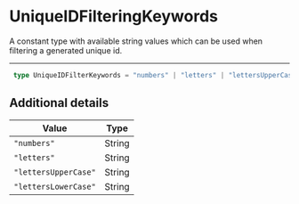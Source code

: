 # UniqueIDFilteringKeywords

A constant type with available string values
which can be used when filtering a generated unique id.

- - -

```ts
 type UniqueIDFilterKeywords = "numbers" | "letters" | "lettersUpperCase" | "lettersLowerCase";
```

## Additional details

| Value                  | Type   |
|------------------------|--------|
| ``"numbers"``          | String |
| ``"letters"``          | String |
| ``"lettersUpperCase"`` | String |
| ``"lettersLowerCase"`` | String |